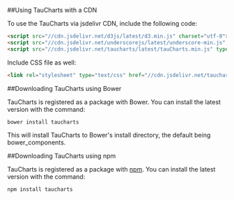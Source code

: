 ##Using TauCharts with a CDN

To use the TauCharts via jsdelivr CDN, include the following code:

```html
<script src="//cdn.jsdelivr.net/d3js/latest/d3.min.js" charset="utf-8"></script>
<script src="//cdn.jsdelivr.net/underscorejs/latest/underscore-min.js" type="text/javascript"></script>
<script src="//cdn.jsdelivr.net/taucharts/latest/tauCharts.min.js" type="text/javascript"></script>
```

Include CSS file as well:

```html
<link rel="stylesheet" type="text/css" href="//cdn.jsdelivr.net/taucharts/latest/tauCharts.min.css">
```

##Downloading TauCharts using Bower

TauCharts is registered as a package with Bower. You can install the latest version with the command:

```
bower install taucharts
```

This will install TauCharts to Bower's install directory, the default being bower_components. 


##Downloading TauCharts using npm

TauCharts is registered as a package with [npm](https://www.npmjs.com/package/taucharts). You can install the latest version with the command:

```
npm install taucharts
```